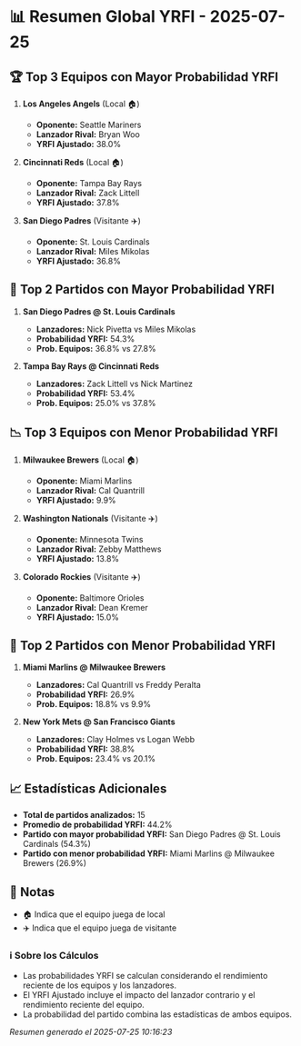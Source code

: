 # 📊 Resumen Global YRFI - 2025-07-25

## 🏆 Top 3 Equipos con Mayor Probabilidad YRFI

1. **Los Angeles Angels** (Local 🏠)
   - **Oponente:** Seattle Mariners
   - **Lanzador Rival:** Bryan Woo
   - **YRFI Ajustado:** 38.0%

2. **Cincinnati Reds** (Local 🏠)
   - **Oponente:** Tampa Bay Rays
   - **Lanzador Rival:** Zack Littell
   - **YRFI Ajustado:** 37.8%

3. **San Diego Padres** (Visitante ✈️)
   - **Oponente:** St. Louis Cardinals
   - **Lanzador Rival:** Miles Mikolas
   - **YRFI Ajustado:** 36.8%

## 🎯 Top 2 Partidos con Mayor Probabilidad YRFI

1. **San Diego Padres @ St. Louis Cardinals**
   - **Lanzadores:** Nick Pivetta vs Miles Mikolas
   - **Probabilidad YRFI:** 54.3%
   - **Prob. Equipos:** 36.8% vs 27.8%

2. **Tampa Bay Rays @ Cincinnati Reds**
   - **Lanzadores:** Zack Littell vs Nick Martinez
   - **Probabilidad YRFI:** 53.4%
   - **Prob. Equipos:** 25.0% vs 37.8%

## 📉 Top 3 Equipos con Menor Probabilidad YRFI

1. **Milwaukee Brewers** (Local 🏠)
   - **Oponente:** Miami Marlins
   - **Lanzador Rival:** Cal Quantrill
   - **YRFI Ajustado:** 9.9%

2. **Washington Nationals** (Visitante ✈️)
   - **Oponente:** Minnesota Twins
   - **Lanzador Rival:** Zebby Matthews
   - **YRFI Ajustado:** 13.8%

3. **Colorado Rockies** (Visitante ✈️)
   - **Oponente:** Baltimore Orioles
   - **Lanzador Rival:** Dean Kremer
   - **YRFI Ajustado:** 15.0%

## 🛑 Top 2 Partidos con Menor Probabilidad YRFI

1. **Miami Marlins @ Milwaukee Brewers**
   - **Lanzadores:** Cal Quantrill vs Freddy Peralta
   - **Probabilidad YRFI:** 26.9%
   - **Prob. Equipos:** 18.8% vs 9.9%

2. **New York Mets @ San Francisco Giants**
   - **Lanzadores:** Clay Holmes vs Logan Webb
   - **Probabilidad YRFI:** 38.8%
   - **Prob. Equipos:** 23.4% vs 20.1%

## 📈 Estadísticas Adicionales

- **Total de partidos analizados:** 15
- **Promedio de probabilidad YRFI:** 44.2%
- **Partido con mayor probabilidad YRFI:** San Diego Padres @ St. Louis Cardinals (54.3%)
- **Partido con menor probabilidad YRFI:** Miami Marlins @ Milwaukee Brewers (26.9%)

## 📝 Notas

- 🏠 Indica que el equipo juega de local
- ✈️ Indica que el equipo juega de visitante

### ℹ️ Sobre los Cálculos
- Las probabilidades YRFI se calculan considerando el rendimiento reciente de los equipos y los lanzadores.
- El YRFI Ajustado incluye el impacto del lanzador contrario y el rendimiento reciente del equipo.
- La probabilidad del partido combina las estadísticas de ambos equipos.

*Resumen generado el 2025-07-25 10:16:23*
